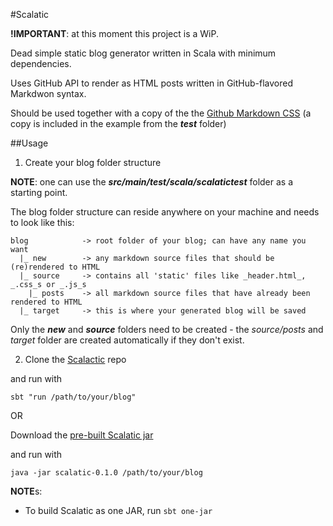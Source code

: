 #Scalatic

**!IMPORTANT**: at this moment this project is a WiP.

Dead simple static blog generator written in Scala with minimum dependencies.

Uses GitHub API to render as HTML posts written in GitHub-flavored Markdwon
syntax.

Should be used together with a copy of the the
[Github Markdown CSS](https://github.com/sindresorhus/github-markdown-css)
(a copy is included in the example from the _**test**_ folder)


##Usage

1. Create your blog folder structure

**NOTE**: one can use the _**src/main/test/scala/scalatictest**_ folder
as a starting point.

The blog folder structure can reside anywhere on your machine
and needs to look like this:

```
blog            -> root folder of your blog; can have any name you want
  |_ new        -> any markdown source files that should be (re)rendered to HTML
  |_ source     -> contains all 'static' files like _header.html_, _.css_s or _.js_s
    |_ posts    -> all markdown source files that have already been rendered to HTML
  |_ target     -> this is where your generated blog will be saved

```

Only the _**new**_ and _**source**_ folders need to be created -
the _source/posts_ and _target_ folder are created automatically if they don't
exist.

2. Clone the [Scalactic](https://github.com/padurean/scalatic) repo

and run with

`sbt "run /path/to/your/blog"`

OR

Download the [pre-built Scalatic jar](https://github.com/padurean)

and run with

`java -jar scalatic-0.1.0 /path/to/your/blog`


**NOTE**s:

  - To build Scalatic as one JAR, run `sbt one-jar`
